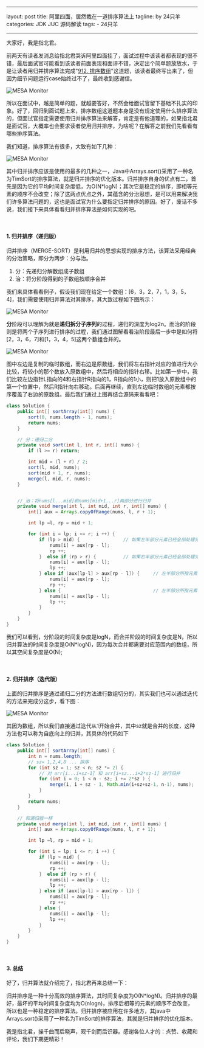 
---
layout: post
title:  阿里四面，居然栽在一道排序算法上
tagline: by 24只羊
categories: JDK JUC 源码解读
tags:
    - 24只羊

---


大家好，我是指北君。

前两天有读者发消息给指北君哭诉阿里四面挂了，面试过程中该读者都表现的很不错，最后面试官可能看到该读者前面表现和面评不错，决定出个简单题放放水，于是让读者用归并排序算法完成"[912. 排序数组](https://leetcode-cn.com/problems/sort-an-array/)"这道题，该读者最终写出来了，但因为细节问题运行case始终过不了，最终收到感谢信。

<!--more-->


![MESA Monitor](http://www.javanorth.cn/assets/images/2021/Yang24/offer1.png)

所以在面试中，越是简单的题，就越要答好，不然会给面试官留下基础不扎实的印象。好了，回归到面试题上来，排序数组这道题本身是没有规定使用什么排序算法的，但面试官指定需要使用归并排序算法来解答，肯定是有他道理的，如果指北君是面试官，大概率也会要求读者使用归并排序，为啥呢？在解答之前我们先看看有哪些排序算法。

我们知道，排序算法有很多，大致有如下几种：

![MESA Monitor](http://www.javanorth.cn/assets/images/2021/Yang24/sortType.png)

其中归并排序应该是使用的最多的几种之一，Java中Arrays.sort()采用了一种名为TimSort的排序算法，就是归并排序的优化版本。归并排序自身的优点有二，首先是因为它的平均时间复杂度低，为O(N*logN)；其次它是稳定的排序，即相等元素的顺序不会改变；除了这两点优点之外，其蕴含的分治思想，是可以用来解决我们许多算法问题的，这也是面试官为什么要指定归并排序的原因。好了，废话不多说，我们接下来具体看看归并排序算法是如何实现的吧。


 <br/>



#### 1. 归并排序（递归版）

 归并排序（MERGE-SORT）是利用归并的思想实现的排序方法，该算法采用经典的分治策略，即分为两步：分与治。

1. 分：先递归分解数组成子数组
2. 治：将分阶段得到的子数组按顺序合并

我们来具体看看例子，假设我们现在给定一个数组：[6，3，2，7，1，3，5，4]，我们需要使用归并算法对其排序，其大致过程如下图所示：

![MESA Monitor](http://www.javanorth.cn/assets/images/2021/Yang24/mergeSort.png)

**分**阶段可以理解为就是**递归拆分子序列**的过程，递归的深度为log2n。而治的阶段则是将两个子序列进行排序的过程，我们通过图解看看治阶段最后一步中是如何将[2，3，6，7]和[1，3，4，5]这两个数组合并的。

![MESA Monitor](http://www.javanorth.cn/assets/images/2021/Yang24/mergeSort1.png)

图中左边是复制的临时数组，而右边是原数组，我们将左右指针对应的值进行大小比较，将较小的那个数放入原数组中，然后将相应的指针右移。比如第一步中，我们比较左边指针L指向的4和右指针R指向的1，R指向的1小，则把1放入原数组中的第一个位置中，然后R指针向右移动。后面再继续，直到左边临时数组的元素都按序覆盖了右边的原数组。最后我们通过上图再结合源码来看看吧：

```java
class Solution {
    public int[] sortArray(int[] nums) {
        sort(0, nums.length - 1, nums);
        return nums;
    }

    // 分：递归二分
    private void sort(int l, int r, int[] nums) {
        if (l >= r) return;

        int mid = (l + r) / 2;
        sort(l, mid, nums);
        sort(mid + 1, r, nums);
        merge(l, mid, r, nums);
    }


    // 治：将nums[l...mid]和nums[mid+1...r]两部分进行归并
    private void merge(int l, int mid, int r, int[] nums) {
        int[] aux = Arrays.copyOfRange(nums, l, r + 1);

        int lp =l, rp = mid + 1;

        for (int i = lp; i <= r; i ++) {
            if (lp > mid) {                // 如果左半部分元素已经全部处理完毕
                nums[i] = aux[rp - l];
                rp ++;
            }  else if (rp > r) {          // 如果右半部分元素已经全部处理完毕
                nums[i] = aux[lp - l];
                lp ++;
            } else if (aux[lp-l] > aux[rp - l]) {     // 左半部分所指元素 > 右半部分所指元素
                nums[i] = aux[rp - l];
                rp ++;
            } else {                                  // 左半部分所指元素 <= 右半部分所指元素
                nums[i] = aux[lp - l];
                lp ++;
            }
        }
    }
}
```

我们可以看到，分阶段的时间复杂度是logN，而合并阶段的时间复杂度是N，所以归并算法的时间复杂度是O(N*logN)，因为每次合并都需要对应范围内的数组，所以其空间复杂度是O(N);


 <br/>


#### 2. 归并排序（迭代版）

上面的归并排序是通过递归二分的方法进行数组切分的，其实我们也可以通过迭代的方法来完成分这步，看下图：

![MESA Monitor](http://www.javanorth.cn/assets/images/2021/Yang24/mergeSort2.png)

其因为数组，所以我们直接通过迭代从1开始合并，其中sz就是合并的长度，这种方法也可以称为自底向上的归并，其具体的代码如下

```java
class Solution {
    public int[] sortArray(int[] nums) {
        int n = nums.length;
        // sz= 1,2,4,8 ... 排序
        for (int sz = 1; sz < n; sz *= 2) {
            // 对 arr[i...i+sz-1] 和 arr[i+sz...i+2*sz-1] 进行归并
            for (int i = 0; i < n - sz; i += 2*sz ) {
                merge(i, i + sz - 1, Math.min(i+sz+sz-1, n-1), nums);
            }
        }
        return nums;
    }

  	// 和递归版一样
    private void merge(int l, int mid, int r, int[] nums) {
        int[] aux = Arrays.copyOfRange(nums, l, r + 1);

        int lp =l, rp = mid + 1;

        for (int i = lp; i <= r; i ++) {
            if (lp > mid) {
                nums[i] = aux[rp - l];
                rp ++;
            }  else if (rp > r) {
                nums[i] = aux[lp - l];
                lp ++;
            } else if (aux[lp-l] > aux[rp - l]) {
                nums[i] = aux[rp - l];
                rp ++;
            } else {
                nums[i] = aux[lp - l];
                lp ++;
            }
        }
    }
}
```


 <br/>



#### 3.  总结

好了，归并算法就介绍完了，指北君再来总结一下：

归并排序是一种十分高效的排序算法，其时间复杂度为O(N*logN)。归并排序的最好，最坏的平均时间复杂度均为O(nlogn)，排序后相等的元素的顺序不会改变，所以也是一种稳定的排序算法。归并排序被应用在许多地方，其java中Arrays.sort()采用了一种名为TimSort的排序算法，其就是归并排序的优化版本。

我是指北君，操千曲而后晓声，观千剑而后识器。感谢各位人才的：点赞、收藏和评论，我们下期更精彩！
